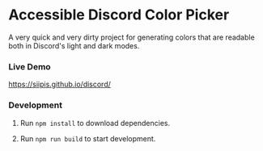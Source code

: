# Accessible Discord Color Picker
A very quick and very dirty project for generating colors that are readable both in Discord's light and dark modes.

### Live Demo
https://siipis.github.io/discord/

### Development
1. Run `npm install` to download dependencies.

2. Run `npm run build` to start development.
